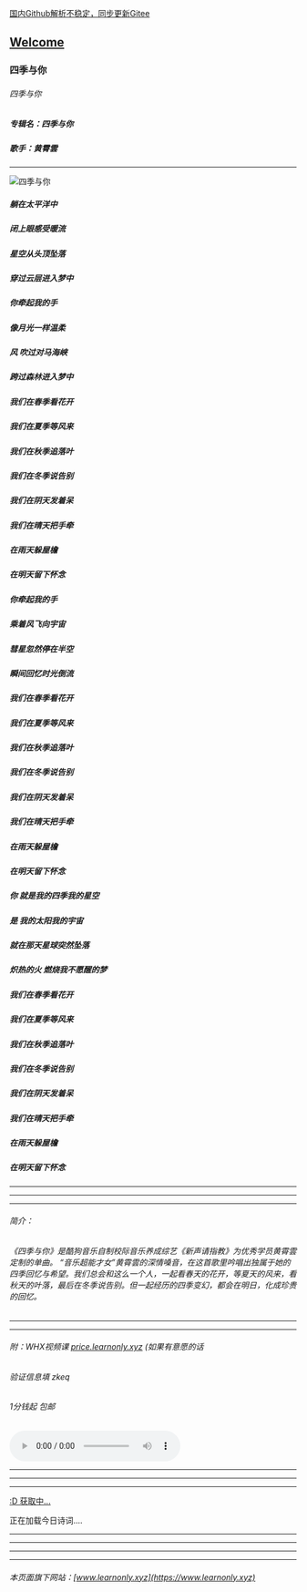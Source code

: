  [国内Github解析不稳定，同步更新Gitee](https://zkeq.gitee.io/)
## [Welcome  ](https://zkeq.github.io/zkeq/%C2%B7index.htm)

### 四季与你

###### 四季与你

##### 专辑名：四季与你

##### 歌手：黄霄雲

----------------

![四季与你](https://imgessl.kugou.com/stdmusic/20200618/20200618184103420188.jpg)

##### 躺在太平洋中

##### 闭上眼感受暖流

##### 星空从头顶坠落

##### 穿过云层进入梦中

##### 你牵起我的手

##### 像月光一样温柔

##### 风 吹过对马海峡

##### 跨过森林进入梦中

##### 我们在春季看花开

##### 我们在夏季等风来

##### 我们在秋季追落叶

##### 我们在冬季说告别

##### 我们在阴天发着呆

##### 我们在晴天把手牵

##### 在雨天躲屋檐

##### 在明天留下怀念

##### 你牵起我的手

##### 乘着风飞向宇宙

##### 彗星忽然停在半空

##### 瞬间回忆时光倒流

##### 我们在春季看花开

##### 我们在夏季等风来

##### 我们在秋季追落叶

##### 我们在冬季说告别

##### 我们在阴天发着呆

##### 我们在晴天把手牵

##### 在雨天躲屋檐

##### 在明天留下怀念

##### 你 就是我的四季我的星空

##### 是 我的太阳我的宇宙

##### 就在那天星球突然坠落

##### 炽热的火 燃烧我不愿醒的梦

##### 我们在春季看花开

##### 我们在夏季等风来

##### 我们在秋季追落叶

##### 我们在冬季说告别

##### 我们在阴天发着呆

##### 我们在晴天把手牵

##### 在雨天躲屋檐

##### 在明天留下怀念

-------------

--------------

----------

###### 简介：

###### 《四季与你》是酷狗音乐自制校际音乐养成综艺《新声请指教》为优秀学员黄霄雲定制的单曲。 “音乐超能才女”黄霄雲的深情嗓音，在这首歌里吟唱出独属于她的四季回忆与希望。我们总会和这么一个人，一起看春天的花开，等夏天的风来，看秋天的叶落，最后在冬季说告别。但一起经历的四季变幻，都会在明日，化成珍贵的回忆。

--------------

---------------

###### 附：WHX视频课 [price.learnonly.xyz](https://price.learnonly.xyz/)   (如果有意愿的话

###### 验证信息填 zkeq

###### 1分钱起  包邮

<audio id="bgmMusic" src="https://learnonly-5.oss-cn-guangzhou.aliyuncs.com/bgm.mp3" preload="auto" type="audio/mp3" autoplay="" controls=""></audio>

---------------
---------------
---------------



<!-- 请注意，以下的示例包含超链接，您可能需要手动配置样式使其不变色。如果您嫌麻烦，可以移除。 -->
<p id="hitokoto"><a href="#" id="hitokoto_text">:D 获取中...</a></p>
<script>
  fetch('https://v1.hitokoto.cn')
    .then(response => response.json())
    .then(data => {
      const hitokoto = document.getElementById('hitokoto_text')
      hitokoto.href = 'https://hitokoto.cn/?uuid=' + data.uuid
      hitokoto.innerText = data.hitokoto
    })
    .catch(console.error)
</script>




<span id="jinrishici-sentence">正在加载今日诗词....</span>

<script src="https://sdk.jinrishici.com/v2/browser/jinrishici.js" charset="utf-8"></script>




--------------------------

--------------------------

--------------------------

--------------------------



###### 本页面旗下网站：[www.learnonly.xyz](https://www.learnonly.xyz)
